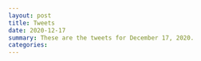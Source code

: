 ```yaml
---
layout: post
title: Tweets
date: 2020-12-17
summary: These are the tweets for December 17, 2020.
categories:
---
```



